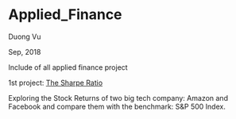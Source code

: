 # Applied_Finance
Duong Vu

Sep, 2018

Include of all applied finance project

1st project: [The Sharpe Ratio](The_Sharpe_Ratio/notebook.jpynb)

Exploring the Stock Returns of two big tech company: Amazon and Facebook and compare them with the benchmark: S&P 500 Index.